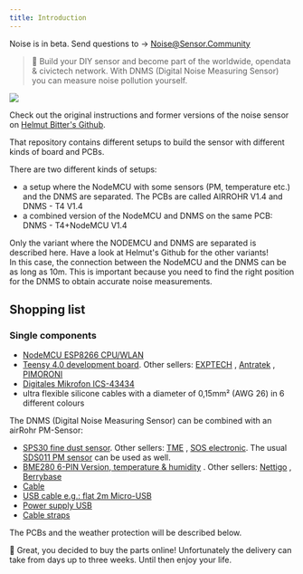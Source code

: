 ```yaml
---
title: Introduction
---
```


<div class="relative bg-brand-yellowLight">
  <div class="max-w-7xl mx-auto py-1 px-3 sm:px-6 lg:px-4">
    <div class="pr-16 sm:text-center sm:px-16 ">
        <p class="text-brand-black">
          Noise is in beta. Send questions to
            <span aria-hidden="true">&rarr;</span>
        <span class="block sm:ml-2 sm:inline-block">
          <a href="mailto:Noise@Sensor.Community" class="text-white font-bold underline"> Noise@Sensor.Community</a>
        </span>
        </p>
    </div>
  </div>
</div>



> 🚧 Build your DIY sensor and become part of the worldwide, opendata & civictech network. With DNMS (Digital Noise Measuring Sensor) you can measure noise pollution yourself.

<img src="../docs/dnms/dnms-noise-measuring-sensor-kit.jpg" style="display: block; margin: 1em 0" loading="lazy"/>

Check out the original instructions and former versions of the noise sensor on [Helmut Bitter's Github](https://github.com/hbitter/DNMS/tree/master/Manual).
<br>

That repository contains different setups to build the sensor with different kinds of board and PCBs.
<br>
 
There are two different kinds of setups:
 
* a setup where the NodeMCU with some sensors (PM, temperature etc.) and the DNMS are separated. The PCBs are called AIRROHR V1.4 and DNMS - T4 V1.4
* a combined version of the NodeMCU and DNMS on the same PCB: DNMS - T4+NodeMCU V1.4

Only the variant where the NODEMCU and DNMS are separated is described here. Have a look at Helmut's Github for the other variants!  
In this case, the connection between the NodeMCU and the DNMS can be as long as 10m. This is important because you need  to find the right position for the DNMS to obtain accurate noise measurements.

## Shopping list

### Single components

* [NodeMCU ESP8266 CPU/WLAN](https://www.aliexpress.com/wholesale?groupsort=1&SortType=price_asc&SearchText=nodemcu+v3+esp8266+ch340)
* [Teensy 4.0 development board](https://www.pjrc.com/store/teensy40.html). Other
  sellers: [EXPTECH](https://www.exp-tech.de/plattformen/teensy/9596/teensy-4.0-development-board)
  , [Antratek](https://www.antratek.de/teensy-4-0)
  , [PIMORONI](https://shop.pimoroni.com/products/teensy-4-0-development-board)
* [Digitales Mikrofon ICS-43434](https://www.tindie.com/products/onehorse/ics43434-i2s-digital-microphone/)
* ultra flexible silicone cables with a diameter of 0,15mm² (AWG 26) in 6 different colours
  <br>

The DNMS (Digital Noise Measuring Sensor) can be combined with an airRohr PM-Sensor:

* [SPS30 fine dust sensor](https://www.sparkfun.com/products/15103). Other
  sellers: [TME](https://www.tme.eu/de/details/sps30/gassensoren/sensirion/1-101638-10/?brutto=1)
  , [SOS electronic](https://www.soselectronic.de/products/sensirion/sps30-2-304234). The
  usual [SDS011 PM sensor](https://de.aliexpress.com/wholesale?catId=0&initiative_id=AS_20200813122806&SearchText=sds011)
  can be used as well.
* [BME280 6-PIN Version, temperature & humidity](https://www.aliexpress.com/wholesale?catId=0&initiative_id=SB_20200308040440&SearchText=bme280+-5V+%2B3.3V)
  . Other sellers: [Nettigo](https://nettigo.eu/products/module-pressure-humidity-and-temperature-sensor-bosch-bme280)
  , [Berrybase](https://www.berrybase.de/bauelemente/sensoren-module/feuchtigkeit/bme680-breakout-board-4in1-sensor-f-252-r-temperatur-luftfeuchtigkeit-luftdruck-und-luftg-252-t)
* [Cable](http://www.aliexpress.com/wholesale?groupsort=1&SortType=price_asc&SearchText=Dupont+cable+20cm+female-female)
* [USB cable e.g.: flat 2m Micro-USB](https://www.aliexpress.com/wholesale?catId=0&initiative_id=SB_20200308040708&SearchText=micro+usb+flat+cable+2m)
* [Power supply USB](https://www.aliexpress.com/wholesale?catId=0&initiative_id=SB_20200308040834&SearchText=single+micro+usb+eu+power+supply)
* [Cable straps](https://www.aliexpress.com/wholesale?catId=0&initiative_id=SB_20200308040852&SearchText=cable+straps)

The PCBs and the weather protection will be described below.
<br>

🙌 Great, you decided to buy the parts online!
Unfortunately the delivery can take from days up to three weeks. 
Until then enjoy your life️.
